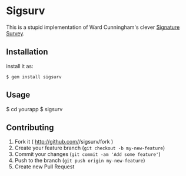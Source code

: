 # Sigsurv

This is a stupid implementation of Ward Cunningham's clever [Signature Survey](http://c2.com/doc/SignatureSurvey/).


## Installation

install it as:

    $ gem install sigsurv

## Usage

$ cd yourapp
$ sigsurv

## Contributing

1. Fork it ( http://github.com/<my-github-username>/sigsurv/fork )
2. Create your feature branch (`git checkout -b my-new-feature`)
3. Commit your changes (`git commit -am 'Add some feature'`)
4. Push to the branch (`git push origin my-new-feature`)
5. Create new Pull Request
